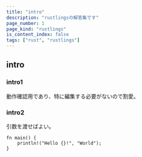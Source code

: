 ```yaml
---
title: "intro"
description: "rustlingsの解答集です"
page_number: 1
page_kind: "rustlings"
is_content_index: false
tags: ["rust", "rustlings"]
---
```


## intro
### intro1
動作確認用であり、特に編集する必要がないので割愛。

### intro2
引数を渡せばよい。
```
fn main() {
    println!("Hello {}!", "World");
}
```